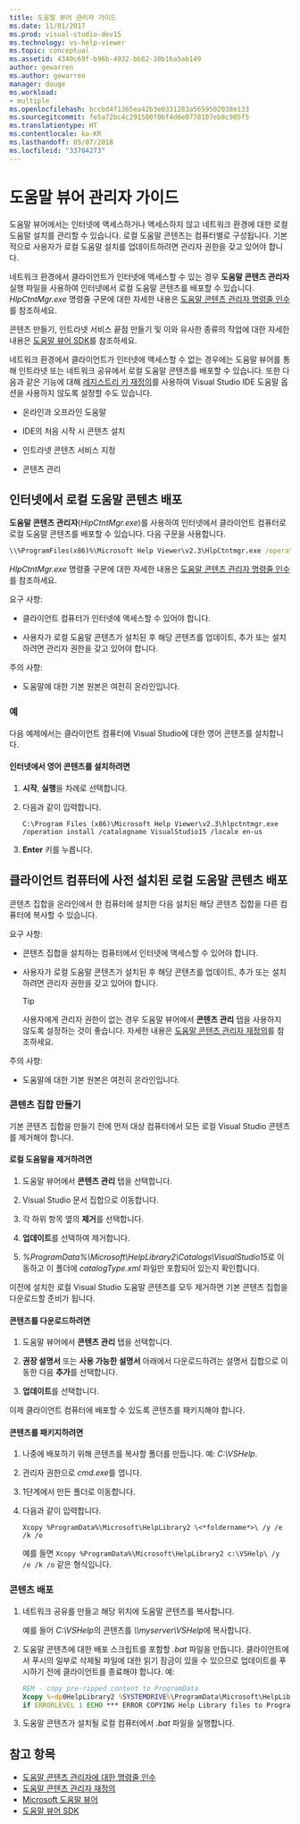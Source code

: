 ```yaml
---
title: 도움말 뷰어 관리자 가이드
ms.date: 11/01/2017
ms.prod: visual-studio-dev15
ms.technology: vs-help-viewer
ms.topic: conceptual
ms.assetid: 4340c69f-b96b-4932-bb82-38b16a5ab149
author: gewarren
ms.author: gewarren
manager: douge
ms.workload:
- multiple
ms.openlocfilehash: bccbd4f1365ea42b3e0331283a5659502038e133
ms.sourcegitcommit: fe5a72bc4c291500f0bf4d6e0778107eb8c905f5
ms.translationtype: HT
ms.contentlocale: ko-KR
ms.lasthandoff: 05/07/2018
ms.locfileid: "33704273"
---
```

# <a name="help-viewer-administrator-guide"></a>도움말 뷰어 관리자 가이드

도움말 뷰어에서는 인터넷에 액세스하거나 액세스하지 않고 네트워크 환경에 대한 로컬 도움말 설치를 관리할 수 있습니다. 로컬 도움말 콘텐츠는 컴퓨터별로 구성됩니다. 기본적으로 사용자가 로컬 도움말 설치를 업데이트하려면 관리자 권한을 갖고 있어야 합니다.

네트워크 환경에서 클라이언트가 인터넷에 액세스할 수 있는 경우 **도움말 콘텐츠 관리자** 실행 파일을 사용하여 인터넷에서 로컬 도움말 콘텐츠를 배포할 수 있습니다. *HlpCtntMgr.exe* 명령줄 구문에 대한 자세한 내용은 [도움말 콘텐츠 관리자 명령줄 인수](../ide/command-line-arguments-for-the-help-content-manager.md)를 참조하세요.

콘텐츠 만들기, 인트라넷 서비스 끝점 만들기 및 이와 유사한 종류의 작업에 대한 자세한 내용은 [도움말 뷰어 SDK](../extensibility/internals/microsoft-help-viewer-sdk.md)를 참조하세요.

네트워크 환경에서 클라이언트가 인터넷에 액세스할 수 없는 경우에는 도움말 뷰어를 통해 인트라넷 또는 네트워크 공유에서 로컬 도움말 콘텐츠를 배포할 수 있습니다. 또한 다음과 같은 기능에 대해 [레지스트리 키 재정의](../ide/help-content-manager-overrides.md)를 사용하여 Visual Studio IDE 도움말 옵션을 사용하지 않도록 설정할 수도 있습니다.

- 온라인과 오프라인 도움말

- IDE의 처음 시작 시 콘텐츠 설치

- 인트라넷 콘텐츠 서비스 지정

- 콘텐츠 관리

## <a name="deploy-local-help-content-from-the-internet"></a>인터넷에서 로컬 도움말 콘텐츠 배포

**도움말 콘텐츠 관리자**(*HlpCtntMgr.exe*)를 사용하여 인터넷에서 클라이언트 컴퓨터로 로컬 도움말 콘텐츠를 배포할 수 있습니다. 다음 구문을 사용합니다.

```cmd
\\%ProgramFiles(x86)%\Microsoft Help Viewer\v2.3\HlpCtntmgr.exe /operation \<*name*> /catalogname \<*catalog name*> /locale \<*locale*>
```

*HlpCtntMgr.exe* 명령줄 구문에 대한 자세한 내용은 [도움말 콘텐츠 관리자 명령줄 인수](../ide/command-line-arguments-for-the-help-content-manager.md)를 참조하세요.

요구 사항:

-   클라이언트 컴퓨터가 인터넷에 액세스할 수 있어야 합니다.

-   사용자가 로컬 도움말 콘텐츠가 설치된 후 해당 콘텐츠를 업데이트, 추가 또는 설치하려면 관리자 권한을 갖고 있어야 합니다.


주의 사항:

-   도움말에 대한 기본 원본은 여전히 온라인입니다.

### <a name="example"></a>예

다음 예제에서는 클라이언트 컴퓨터에 Visual Studio에 대한 영어 콘텐츠를 설치합니다.

#### <a name="to-install-english-content-from-the-internet"></a>인터넷에서 영어 콘텐츠를 설치하려면

1.  **시작**, **실행**을 차례로 선택합니다.

2.  다음과 같이 입력합니다.

     `C:\Program Files (x86)\Microsoft Help Viewer\v2.3\hlpctntmgr.exe /operation install /catalogname VisualStudio15 /locale en-us`

3.  **Enter** 키를 누릅니다.

## <a name="deploy-pre-installed-local-help-content-on-client-computers"></a>클라이언트 컴퓨터에 사전 설치된 로컬 도움말 콘텐츠 배포

콘텐츠 집합을 온라인에서 한 컴퓨터에 설치한 다음 설치된 해당 콘텐츠 집합을 다른 컴퓨터에 복사할 수 있습니다.

요구 사항:

-   콘텐츠 집합을 설치하는 컴퓨터에서 인터넷에 액세스할 수 있어야 합니다.

-   사용자가 로컬 도움말 콘텐츠가 설치된 후 해당 콘텐츠를 업데이트, 추가 또는 설치하려면 관리자 권한을 갖고 있어야 합니다.

    > [!TIP]
    > 사용자에게 관리자 권한이 없는 경우 도움말 뷰어에서 **콘텐츠 관리** 탭을 사용하지 않도록 설정하는 것이 좋습니다. 자세한 내용은 [도움말 콘텐츠 관리자 재정의](../ide/help-content-manager-overrides.md)를 참조하세요.

주의 사항:

-   도움말에 대한 기본 원본은 여전히 온라인입니다.

### <a name="create-the-content-set"></a>콘텐츠 집합 만들기

기본 콘텐츠 집합을 만들기 전에 먼저 대상 컴퓨터에서 모든 로컬 Visual Studio 콘텐츠를 제거해야 합니다.

#### <a name="to-uninstall-local-help"></a>로컬 도움말을 제거하려면

1.  도움말 뷰어에서 **콘텐츠 관리** 탭을 선택합니다.

2.  Visual Studio 문서 집합으로 이동합니다.

3.  각 하위 항목 옆의 **제거**를 선택합니다.

4.  **업데이트**를 선택하여 제거합니다.

5.  *%ProgramData%\Microsoft\HelpLibrary2\Catalogs\VisualStudio15*로 이동하고 이 폴더에 *catalogType.xml* 파일만 포함되어 있는지 확인합니다.

 이전에 설치한 로컬 Visual Studio 도움말 콘텐츠를 모두 제거하면 기본 콘텐츠 집합을 다운로드할 준비가 됩니다.

#### <a name="to-download-the-content"></a>콘텐츠를 다운로드하려면

1.  도움말 뷰어에서 **콘텐츠 관리** 탭을 선택합니다.

2.  **권장 설명서** 또는 **사용 가능한 설명서** 아래에서 다운로드하려는 설명서 집합으로 이동한 다음 **추가**를 선택합니다.

3.  **업데이트**를 선택합니다.


이제 클라이언트 컴퓨터에 배포할 수 있도록 콘텐츠를 패키지해야 합니다.

#### <a name="to-package-the-content"></a>콘텐츠를 패키지하려면

1.  나중에 배포하기 위해 콘텐츠를 복사할 폴더를 만듭니다. 예: *C:\VSHelp*.

2.  관리자 권한으로 *cmd.exe*를 엽니다.

3.  1단계에서 만든 폴더로 이동합니다.

4.  다음과 같이 입력합니다.

     `Xcopy %ProgramData%\Microsoft\HelpLibrary2 \<*foldername*>\ /y /e /k /o `

     예를 들면 `Xcopy %ProgramData%\Microsoft\HelpLibrary2 c:\VSHelp\ /y /e /k /o` 같은 형식입니다.

### <a name="deploy-the-content"></a>콘텐츠 배포

1.  네트워크 공유를 만들고 해당 위치에 도움말 콘텐츠를 복사합니다.

     예를 들어 *C:\VSHelp*의 콘텐츠를 *\\\myserver\VSHelp*에 복사합니다.

2.  도움말 콘텐츠에 대한 배포 스크립트를 포함할 *.bat* 파일을 만듭니다. 클라이언트에서 푸시의 일부로 삭제될 파일에 대한 읽기 잠금이 있을 수 있으므로 업데이트를 푸시하기 전에 클라이언트를 종료해야 합니다. 예:

    ```cmd
    REM - copy pre-ripped content to ProgramData
    Xcopy %~dp0HelpLibrary2 %SYSTEMDRIVE%\ProgramData\Microsoft\HelpLibrary2\ /y /e /k /o
    if ERRORLEVEL 1 ECHO *** ERROR COPYING Help Library files to ProgramData (%ERRORLEVEL%)
    ```

3.  도움말 콘텐츠가 설치될 로컬 컴퓨터에서 *.bat* 파일을 실행합니다.

## <a name="see-also"></a>참고 항목

- [도움말 콘텐츠 관리자에 대한 명령줄 인수](../ide/command-line-arguments-for-the-help-content-manager.md)
- [도움말 콘텐츠 관리자 재정의](../ide/help-content-manager-overrides.md)
- [Microsoft 도움말 뷰어](../ide/microsoft-help-viewer.md)
- [도움말 뷰어 SDK](../extensibility/internals/microsoft-help-viewer-sdk.md)